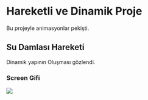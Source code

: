 <h1>Hareketli ve Dinamik Proje </h1>

Bu projeyle animasyonlar pekişti.

 <h2>Su Damlası Hareketi </h2>

 Dinamik yapının Oluşması gözlendi.

 <h3>Screen Gifi</h3>

 ![](screen.gif)
